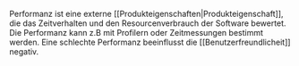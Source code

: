 Performanz ist eine externe [[Produkteigenschaften|Produkteigenschaft]], die das Zeitverhalten und den Resourcenverbrauch der Software bewertet.  Die Performanz kann z.B mit Profilern oder Zeitmessungen bestimmt werden. Eine schlechte Performanz beeinflusst die [[Benutzerfreundlicheit]] negativ.
